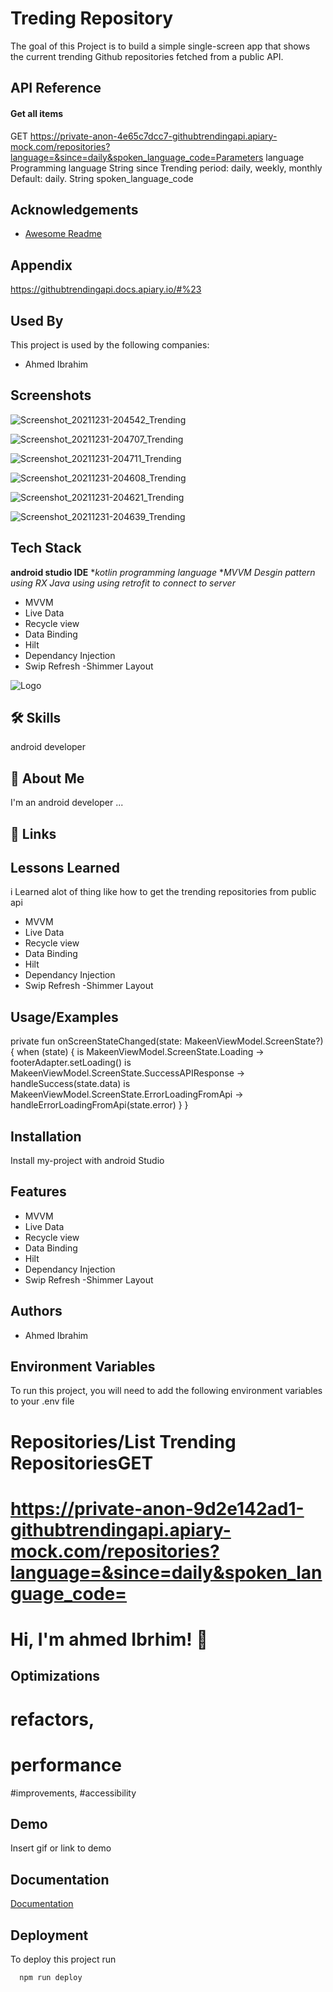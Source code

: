 
# Treding Repository

The goal of this Project is to build a simple single-screen app that shows the current
trending Github repositories fetched from a public API.


## API Reference

#### Get all items

GET
https://private-anon-4e65c7dcc7-githubtrendingapi.apiary-mock.com/repositories?language=&since=daily&spoken_language_code=Parameters
language
Programming language
String
since
Trending period: daily, weekly, monthly Default: daily.
String
spoken_language_code


## Acknowledgements

 - [Awesome Readme ](https://githubtrendingapi.docs.apiary.io/#%23)
## Appendix

https://githubtrendingapi.docs.apiary.io/#%23


## Used By

This project is used by the following companies:

- Ahmed Ibrahim



## Screenshots

![Screenshot_20211231-204542_Trending](https://user-images.githubusercontent.com/74600737/147836730-c4af9d9f-b603-4f4a-8eab-a79a6ee6a4dc.jpg)

![Screenshot_20211231-204707_Trending](https://user-images.githubusercontent.com/74600737/147836626-5a1d0b5e-b03d-4403-a795-bfd970d49823.jpg)

![Screenshot_20211231-204711_Trending](https://user-images.githubusercontent.com/74600737/147836662-64c1caf1-6097-4e5e-bb43-1e3f11c96a29.jpg)

![Screenshot_20211231-204608_Trending](https://user-images.githubusercontent.com/74600737/147836684-d40de61a-1c17-4c05-9cc6-d5bc69e01d9c.jpg)

![Screenshot_20211231-204621_Trending](https://user-images.githubusercontent.com/74600737/147836700-7394004e-102e-400e-8b36-d62eee87dacf.jpg)

![Screenshot_20211231-204639_Trending](https://user-images.githubusercontent.com/74600737/147836709-e54c79b6-463b-41e5-9ba0-e48fd7c140dc.jpg)


## Tech Stack

**android studio IDE**
**kotlin programming language*
**MVVM Desgin pattern*
*using RX Java*
*using using retrofit to connect to server*

- MVVM
- Live Data
- Recycle view
- Data Binding
- Hilt
- Dependancy Injection
- Swip Refresh
-Shimmer Layout

![Logo](https://aqwas.sa/static/media/aqwasLogo.e7919109.svg)



## 🛠 Skills
android developer


## 🚀 About Me
I'm an android developer ...


## 🔗 Links

## Lessons Learned

i Learned alot of thing like how to get the
trending repositories from public api 
- MVVM
- Live Data
- Recycle view
- Data Binding
- Hilt
- Dependancy Injection
- Swip Refresh
-Shimmer Layout



## Usage/Examples

   private fun onScreenStateChanged(state: MakeenViewModel.ScreenState?) {
        when (state) {
            is MakeenViewModel.ScreenState.Loading -> footerAdapter.setLoading()
            is MakeenViewModel.ScreenState.SuccessAPIResponse -> handleSuccess(state.data)
            is MakeenViewModel.ScreenState.ErrorLoadingFromApi -> handleErrorLoadingFromApi(state.error)
        }
    }
## Installation

Install my-project with android Studio

## Features

- MVVM
- Live Data
- Recycle view
- Data Binding
- Hilt
- Dependancy Injection
- Swip Refresh
-Shimmer Layout


## Authors

- Ahmed Ibrahim


## Environment Variables

To run this project, you will need to add the following environment variables to your .env file

# Repositories/List Trending RepositoriesGET

# https://private-anon-9d2e142ad1-githubtrendingapi.apiary-mock.com/repositories?language=&since=daily&spoken_language_code=



# Hi, I'm ahmed Ibrhim! 👋


## Optimizations

# refactors,
# performance 
#improvements, 
#accessibility







## Demo

Insert gif or link to demo


## Documentation

[Documentation](https://githubtrendingapi.docs.apiary.io/#%23)


## Deployment

To deploy this project run

```bash
  npm run deploy
```



